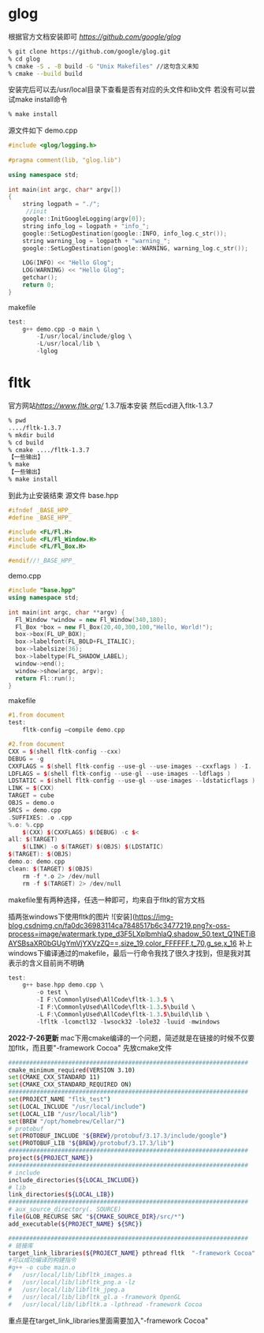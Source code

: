 # glog
根据官方文档安装即可
*https://github.com/google/glog*

```bash
% git clone https://github.com/google/glog.git
% cd glog
% cmake -S . -B build -G "Unix Makefiles" //这句含义未知
% cmake --build build
```
安装完后可以去/usr/local目录下查看是否有对应的头文件和lib文件
若没有可以尝试make install命令

```bash
% make install
```

源文件如下
demo.cpp

```cpp
#include <glog/logging.h>
 
#pragma comment(lib, "glog.lib")
 
using namespace std;
 
int main(int argc, char* argv[])
{
    string logpath = "./";
     //init   
    google::InitGoogleLogging(argv[0]);
    string info_log = logpath + "info_";
    google::SetLogDestination(google::INFO, info_log.c_str());
    string warning_log = logpath + "warning_";
    google::SetLogDestination(google::WARNING, warning_log.c_str());
 
    LOG(INFO) << "Hello Glog";
    LOG(WARNING) << "Hello Glog";
    getchar();
    return 0;
}
```

makefile

```cpp
test:
	g++ demo.cpp -o main \
		-I/usr/local/include/glog \
		-L/usr/local/lib \
		-lglog
```

# fltk
官方网站*https://www.fltk.org/*
1.3.7版本安装
然后cd进入fltk-1.3.7

```bash
% pwd
..../fltk-1.3.7
% mkdir build
% cd build
% cmake ..../fltk-1.3.7
【一些输出】
% make
【一些输出】
% make install
```
到此为止安装结束
源文件
base.hpp

```cpp
#ifndef _BASE_HPP_
#define _BASE_HPP_

#include <FL/Fl.H>
#include <FL/Fl_Window.H>
#include <FL/Fl_Box.H>

#endif//!_BASE_HPP_
```
demo.cpp

```cpp
#include "base.hpp"
using namespace std;
 
int main(int argc, char **argv) {
  Fl_Window *window = new Fl_Window(340,180);
  Fl_Box *box = new Fl_Box(20,40,300,100,"Hello, World!");
  box->box(FL_UP_BOX);
  box->labelfont(FL_BOLD+FL_ITALIC);
  box->labelsize(36);
  box->labeltype(FL_SHADOW_LABEL);
  window->end();
  window->show(argc, argv);
  return Fl::run();
}
```
makefile

```cpp
#1.from document
test:
    fltk-config —compile demo.cpp

#2.from document
CXX = $(shell fltk-config --cxx)
DEBUG = -g
CXXFLAGS = $(shell fltk-config --use-gl --use-images --cxxflags ) -I.
LDFLAGS = $(shell fltk-config --use-gl --use-images --ldflags )
LDSTATIC = $(shell fltk-config --use-gl --use-images --ldstaticflags )
LINK = $(CXX)
TARGET = cube
OBJS = demo.o
SRCS = demo.cpp
.SUFFIXES: .o .cpp
%.o: %.cpp
	$(CXX) $(CXXFLAGS) $(DEBUG) -c $<
all: $(TARGET)
	$(LINK) -o $(TARGET) $(OBJS) $(LDSTATIC)
$(TARGET): $(OBJS)
demo.o: demo.cpp
clean: $(TARGET) $(OBJS)
	rm -f *.o 2> /dev/null
	rm -f $(TARGET) 2> /dev/null
```
makefile里有两种选择，任选一种即可，均来自于fltk的官方文档

插两张windows下使用fltk的图片
![安装](https://img-blog.csdnimg.cn/fa0dc36983114ca7848517b6c3477219.png?x-oss-process=image/watermark,type_d3F5LXplbmhlaQ,shadow_50,text_Q1NETiBAYSBsaXR0bGUgYmVjYXVzZQ==,size_19,color_FFFFFF,t_70,g_se,x_16
补上windows下编译通过的makefile，最后一行命令我找了很久才找到，但是我对其表示的含义目前尚不明确

```cpp
test:
	g++ base.hpp demo.cpp \
		-o test \
		-I F:\CommonlyUsed\AllCode\fltk-1.3.5 \
		-I F:\CommonlyUsed\AllCode\fltk-1.3.5\build \
		-L F:\CommonlyUsed\AllCode\fltk-1.3.5\build\lib \
		-lfltk -lcomctl32 -lwsock32 -lole32 -luuid -mwindows
```

**2022-7-26更新**
mac下用cmake编译的一个问题，简述就是在链接的时候不仅要加fltk，而且要"-framework Cocoa"
先放cmake文件

```bash
####################################################################
cmake_minimum_required(VERSION 3.10)
set(CMAKE_CXX_STANDARD 11)
set(CMAKE_CXX_STANDARD_REQUIRED ON)
####################################################################
set(PROJECT_NAME "fltk_test")
set(LOCAL_INCLUDE "/usr/local/include")
set(LOCAL_LIB "/usr/local/lib")
set(BREW "/opt/homebrew/Cellar/")
# protobuf
set(PROTOBUF_INCLUDE "${BREW}/protobuf/3.17.3/include/google")
set(PROTOBUF_LIB "${BREW}/protobuf/3.17.3/lib")
####################################################################
project(${PROJECT_NAME})
####################################################################
# include
include_directories(${LOCAL_INCLUDE})
# lib
link_directories(${LOCAL_LIB})
####################################################################
# aux_source_directory(. SOURCE)
file(GLOB_RECURSE SRC "${CMAKE_SOURCE_DIR}/src/*")
add_executable(${PROJECT_NAME} ${SRC})

####################################################################
# 链接库
target_link_libraries(${PROJECT_NAME} pthread fltk  "-framework Cocoa" )
#可以成功编译的构建指令
#g++ -o cube main.o
#   /usr/local/lib/libfltk_images.a
#   /usr/local/lib/libfltk_png.a -lz
#   /usr/local/lib/libfltk_jpeg.a
#   /usr/local/lib/libfltk_gl.a -framework OpenGL
#   /usr/local/lib/libfltk.a -lpthread -framework Cocoa
```
重点是在target_link_libraries里面需要加入"-framework Cocoa"